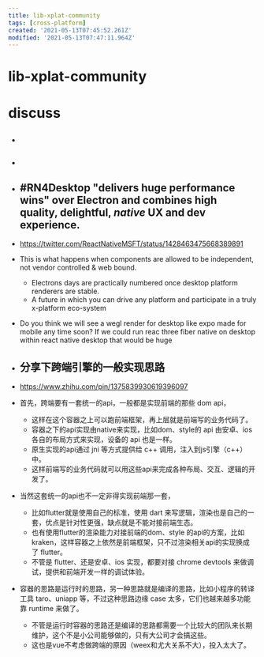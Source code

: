 ```yaml
---
title: lib-xplat-community
tags: [cross-platform]
created: '2021-05-13T07:45:52.261Z'
modified: '2021-05-13T07:47:11.964Z'
---
```


# lib-xplat-community

# discuss

- ## 

- ## 

- ## #RN4Desktop "delivers huge performance wins" over Electron and combines high quality, delightful, _native_ UX and dev experience. 
- https://twitter.com/ReactNativeMSFT/status/1428463475668389891
- This is what happens when components are allowed to be independent, not vendor controlled & web bound. 
  - Electrons days are practically numbered once desktop platform renderers are stable. 
  - A future in which you can drive any platform and participate in a truly x-platform eco-system
- Do you think we will see a wegl render for desktop like expo made for mobile any time soon? If we could run reac three fiber native on desktop within react native desktop that would be huge

- ## 分享下跨端引擎的一般实现思路
- https://www.zhihu.com/pin/1375839930619396097
- 首先，跨端要有一套统一的api，一般都是实现前端的那些 dom api，
  - 这样在这个容器之上可以跑前端框架，再上层就是前端写的业务代码了。
  - 容器之下的api实现由native来实现，比如dom、style的 api 由安卓、ios各自的布局方式来实现，设备的 api 也是一样。
  - 原生实现的api通过 jni 等方式提供给 c++ 调用，注入到js引擎（c++）中。 
  - 这样前端写的业务代码就可以用这些api来完成各种布局、交互、逻辑的开发了。
- 当然这套统一的api也不一定非得实现前端那一套，
  - 比如flutter就是使用自己的标准，使用 dart 来写逻辑，渲染也是自己的一套，优点是针对性更强，缺点就是不能对接前端生态。
  - 也有使用flutter的渲染能力对接前端的dom、style 的api的方案，比如kraken，这样容器之上依然是前端框架，只不过渲染相关api的实现换成了 flutter。
  - 不管是 flutter、还是安卓、ios 实现，都要对接 chrome devtools 来做调试，提供和前端开发一样的调试体验。
- 容器的思路是运行时的思路，另一种思路就是编译的思路，比如小程序的转译工具 taro、uniapp 等，不过这种思路边缘 case 太多，它们也越来越多功能靠 runtime 来做了。
  - 不管是运行时容器的思路还是编译的思路都需要一个比较大的团队来长期维护，这个不是小公司能够做的，只有大公司才会搞这些。
  - 这也是vue不考虑做跨端的原因（weex和尤大关系不大），投入太大了。
